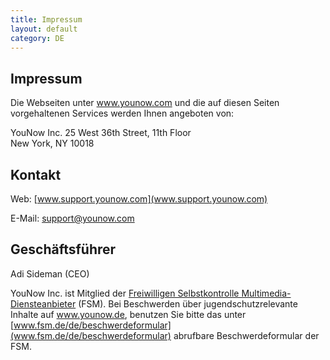 ```yaml
---
title: Impressum
layout: default
category: DE
---
```

## Impressum

Die Webseiten unter www.younow.com und die auf diesen Seiten vorgehaltenen Services werden Ihnen angeboten von:

YouNow Inc. 
25 West 36th Street, 11th Floor  
New York, NY 10018  

## Kontakt

Web: [www.support.younow.com](www.support.younow.com)

E-Mail: support@younow.com

## Geschäftsführer

Adi Sideman (CEO)

YouNow Inc. ist Mitglied der [Freiwilligen Selbstkontrolle Multimedia-Diensteanbieter](https://www.fsm.de) (FSM). Bei Beschwerden über jugendschutzrelevante Inhalte auf www.younow.de, benutzen Sie bitte das unter [www.fsm.de/de/beschwerdeformular](www.fsm.de/de/beschwerdeformular) abrufbare Beschwerdeformular der FSM.

